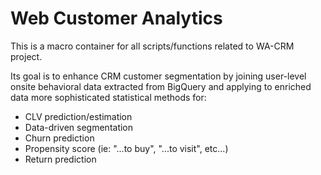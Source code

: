 # Web Customer Analytics

This is a macro container for all scripts/functions related to WA-CRM project.

Its goal is to enhance CRM customer segmentation by joining user-level onsite behavioral data extracted from BigQuery and applying to enriched data more sophisticated statistical methods for:

* CLV prediction/estimation
* Data-driven segmentation
* Churn prediction
* Propensity score (ie: "...to buy", "...to visit", etc...)
* Return prediction
